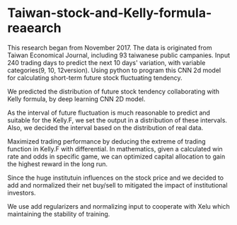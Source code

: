 # Taiwan-stock-and-Kelly-formula-reaearch
  This research began from November 2017.
  The data is originated from Taiwan Economical Journal, including 93 taiwanese public campanies.
  Input 240 trading days to predict the next 10 days' variation, with variable categories(9, 10, 12version).
  Using python to program this CNN 2d model for calculating short-term future stock fluctuating tendency.
  
We predicted the distribution of future stock tendency collaborating with Kelly formula, by deep learning CNN 2D model.

As the interval of future fluctuation is much reasonable to predict and suitable for the Kelly.F, we set the output in a distribution of these intervals. Also, we decided the interval based on the distribution of real data.

Maximized trading performance by deducing the extreme of trading function in Kelly.F with differential. In mathematics, given a calculated win rate and odds in specific game, we can optimized capital allocation to gain the highest reward in the long run.  

Since the huge institutuin influences on the stock price and we decided to add and normalized their net buy/sell to mitigated the impact of institutional investors.

We use add regularizers and normalizing input to cooperate with Xelu which maintaining the stability of training.
